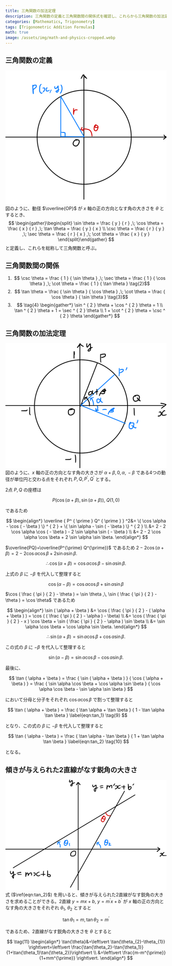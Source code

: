 ```yaml
---
title: 三角関数の加法定理
description: 三角関数の定義と三角関数間の関係式を確認し、これらから三角関数の加法定理および派生公式を導出する。
categories: [Mathematics, Trigonometry]
tags: [Trigonometric Addition Formulas]
math: true
image: /assets/img/math-and-physics-cropped.webp
---
```

## 三角関数の定義
![Unit Circle and Radius Vector](/assets/img/trigonometry/definition.png)
図のように、動径 $\overline{OP}$ が $x$ 軸の正の方向となす角の大きさを $\theta$ とするとき、
$$
\begin{gather}\begin{split}
\sin \theta = \frac { y } { r } ,\; \cos \theta = \frac { x } { r } ,\; \tan \theta = \frac { y } { x } \\ \csc \theta = \frac { r } { y } ,\; \sec \theta = \frac { r } { x } ,\; \cot \theta = \frac { x } { y } \end{split}\end{gather}
$$
と定義し、これらを総称して三角関数と呼ぶ。

## 三角関数間の関係
1. $$ \csc \theta = \frac { 1 } { \sin \theta } ,\; \sec \theta = \frac { 1 } { \cos \theta } ,\; \cot \theta = \frac { 1 } { \tan \theta } \tag{2}$$
2. $$ \tan \theta = \frac { \sin \theta } { \cos \theta } ,\; \cot \theta = \frac { \cos \theta } { \sin \theta } \tag{3}$$
3. $$ \tag{4} \begin{gather*}
\sin ^ { 2 } \theta + \cos ^ { 2 } \theta = 1 \\
\tan ^ { 2 } \theta + 1 = \sec ^ { 2 } \theta \\
1 + \cot ^ { 2 } \theta = \csc ^ { 2 } \theta 
\end{gather*} 
$$

## 三角関数の加法定理
![Deriving the Trigonometric Addition Formulas](/assets/img/trigonometry/trigonometric-addition-formulas.png)
図のように、$x$ 軸の正の方向となす角の大きさが $\alpha+\beta,\, 0,\, \alpha,\, -\beta$ である4つの動径が単位円と交わる点をそれぞれ $P, Q, P^{\prime}, Q^{\prime}$ とする。

2点 $P, Q$ の座標は

$$
P(\cos(\alpha+\beta), \sin(\alpha+\beta)),\; Q(1,0)
$$

であるため

$$
\begin{align*} \overline { P^ { \prime } Q^ { \prime } } ^2&= \{ \cos \alpha - \cos ( - \beta ) \} ^ { 2 } + \{ \sin \alpha - \sin ( - \beta ) \} ^ { 2 } \\
&= 2 - 2 \cos \alpha \cos ( - \beta ) - 2 \sin \alpha \sin ( - \beta ) \\
&= 2 - 2 \cos \alpha \cos \beta + 2 \sin \alpha \sin \beta. \end{align*}
$$

$\overline{PQ}=\overline{P^{\prime} Q^{\prime}}$ であるため $2 - 2 \cos ( \alpha + \beta ) = 2 - 2 \cos \alpha \cos \beta + 2 \sin \alpha \sin \beta.$

$$
 \therefore \cos ( \alpha + \beta ) = \cos \alpha \cos \beta - \sin \alpha \sin \beta. \label{eqn:cos_1} \tag{5}
$$

上式の $\beta$ に $-\beta$ を代入して整理すると

$$
\cos ( \alpha - \beta ) = \cos \alpha \cos \beta + \sin \alpha \sin \beta \label{eqn:cos_2} \tag{6}
$$

$\cos ( \frac { \pi } { 2 } - \theta ) = \sin \theta ,\, \sin ( \frac { \pi } { 2 } - \theta ) = \cos \theta$ であるため

$$
\begin{align*} \sin ( \alpha + \beta ) &= \cos ( \frac { \pi } { 2 } - ( \alpha + \beta ) ) = \cos ( ( \frac { \pi } { 2 } - \alpha ) - \beta) \\ &= \cos ( \frac { \pi } { 2 } - x ) \cos \beta + \sin ( \frac { \pi } { 2 } - \alpha ) \sin \beta \\ &= \sin \alpha \cos \beta + \cos \alpha \sin \beta. \end{align*}
$$

$$
\therefore \sin ( \alpha + \beta ) = \sin \alpha \cos \beta + \cos \alpha \sin \beta. \label{eqn:sin_1} \tag{7}
$$

この式の $\beta$ に $-\beta$ を代入して整理すると

$$
\sin ( \alpha - \beta ) = \sin \alpha \cos \beta - \cos \alpha \sin \beta. \label{eqn:sin_2} \tag{8}
$$

最後に、

$$
\tan ( \alpha + \beta ) = \frac { \sin ( \alpha + \beta ) } { \cos ( \alpha + \beta ) } = \frac { \sin \alpha \cos \beta + \cos \alpha \sin \beta } { \cos \alpha \cos \beta - \sin \alpha \sin \beta }
$$

において分母と分子をそれぞれ $\cos{\alpha} \cos{\beta}$ で割って整理すると

$$
\tan ( \alpha + \beta ) = \frac { \tan \alpha + \tan \beta } { 1 - \tan \alpha \tan \beta } \label{eqn:tan_1} \tag{9}
$$

となり、この式の $\beta$ に $-\beta$ を代入して整理すると

$$
\tan ( \alpha - \beta ) = \frac { \tan \alpha - \tan \beta } { 1 + \tan \alpha \tan \beta } \label{eqn:tan_2} \tag{10}
$$

となる。

## 傾きが与えられた2直線がなす鋭角の大きさ
![Angle formed by two lines](/assets/img/trigonometry/angle-formed-by-two-lines.png)
式 ($\ref{eqn:tan_2}$) を用いると、傾きが与えられた2直線がなす鋭角の大きさを求めることができる。2直線 $y=mx+b$, $y=m^{\prime} x+b^{\prime}$ が $x$ 軸の正の方向となす角の大きさをそれぞれ $\theta_{1}$, $\theta_{2}$ とすると

$$
\tan{\theta_{1}}=m,\, \tan{\theta_{2}}=m^{\prime}
$$

であるため、2直線がなす鋭角の大きさを $\theta$ とすると

$$
\tag{11} \begin{align*}
\tan{\theta}&=\left\vert \tan{\theta_{2}-\theta_{1}} \right\vert=\left\vert \frac{\tan{\theta_2}-\tan{\theta_1}}{1+\tan{\theta_1}\tan{\theta_2}}\right\vert \\
&=\left\vert \frac{m-m^{\prime}}{1+mm^{\prime}} \right\vert.
\end{align*}
$$
